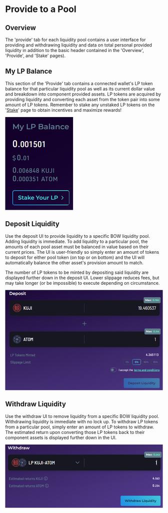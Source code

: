 # Provide to a Pool

## Overview

The 'provide' tab for each liquidity pool contains a user interface for providing and withdrawing liquidity and data on total personal provided liquidity in addition to the basic header contained in the 'Overview', 'Provide', and 'Stake' pages).&#x20;

## My LP Balance

This section of the 'Provide' tab contains a connected wallet's LP token balance for that particular liquidity pool as well as its current dollar value and breakdown into component provided assets. LP tokens are acquired by providing liquidity and converting each asset from the token pair into some amount of LP tokens. Remember to stake any unstaked LP tokens on the '[Stake](stake-lp-with-a-pool.md)' page to obtain incentives and maximize rewards!

&#x20;                                              ![](<../../../../.gitbook/assets/image (42).png>)

## Deposit Liquidity

Use the deposit UI to provide liquidity to a specific BOW liquidity pool. Adding liquidity is immediate. To add liquidity to a particular pool, the amounts of each pool asset must be balanced in value based on their current prices. The UI is user-friendly so simply enter an amount of tokens to deposit for either pool token  (on top or on bottom) and the UI will automatically balance the other asset's provision amount to match.&#x20;

The number of LP tokens to be minted by depositing said liquidity are displayed further down in the deposit UI. Lower slippage reduces fees, but may take longer (or be impossible) to execute depending on circumstance.   &#x20;

&#x20;                                     ![](<../../../../.gitbook/assets/image (29).png>)

## Withdraw Liquidity

Use the withdraw UI to remove liquidity from a specific BOW liquidity pool. Withdrawing liquidity is immediate with no lock up. To withdraw LP tokens from a particular pool, simply enter an amount of LP tokens to withdraw. The estimated return upon converting those LP tokens back to their component assets is displayed further down in the UI.

&#x20;                                     ![](<../../../../.gitbook/assets/image (20).png>)
